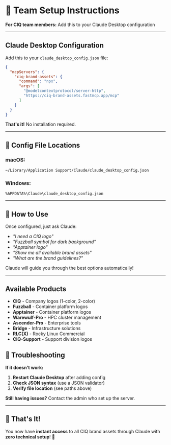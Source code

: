 # 👥 Team Setup Instructions

**For CIQ team members:** Add this to your Claude Desktop configuration

---

## **Claude Desktop Configuration**

Add this to your `claude_desktop_config.json` file:

```json
{
  "mcpServers": {
    "ciq-brand-assets": {
      "command": "npx",
      "args": [
        "@modelcontextprotocol/server-http",
        "https://ciq-brand-assets.fastmcp.app/mcp"
      ]
    }
  }
}
```

**That's it!** No installation required.

---

## **📍 Config File Locations**

### **macOS:**
```
~/Library/Application Support/Claude/claude_desktop_config.json
```

### **Windows:**
```
%APPDATA%\Claude\claude_desktop_config.json
```

---

## **🎯 How to Use**

Once configured, just ask Claude:

- *"I need a CIQ logo"*
- *"Fuzzball symbol for dark background"*  
- *"Apptainer logo"*
- *"Show me all available brand assets"*
- *"What are the brand guidelines?"*

Claude will guide you through the best options automatically!

---

## **Available Products**

- **CIQ** - Company logos (1-color, 2-color)
- **Fuzzball** - Container platform logos
- **Apptainer** - Container platform logos  
- **Warewulf-Pro** - HPC cluster management
- **Ascender-Pro** - Enterprise tools
- **Bridge** - Infrastructure solutions
- **RLC(X)** - Rocky Linux Commercial
- **CIQ-Support** - Support division logos

## **🔧 Troubleshooting**

**If it doesn't work:**
1. **Restart Claude Desktop** after adding config
2. **Check JSON syntax** (use a JSON validator)
3. **Verify file location** (see paths above)

**Still having issues?** Contact the admin who set up the server.

---

## **🎉 That's It!**

You now have **instant access** to all CIQ brand assets through Claude with **zero technical setup**! 🚀
